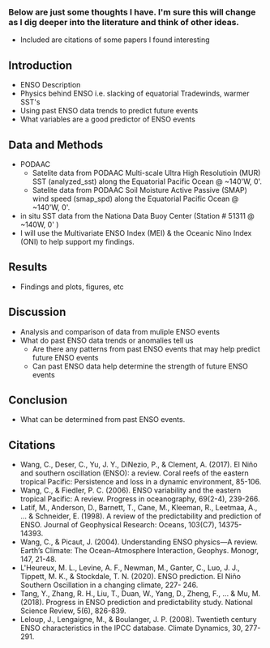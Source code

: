 ### **Below are just some thoughts I have.  I'm sure this will change as I dig deeper into the literature and think of other ideas.**
- Included are citations of some papers I found interesting
## **Introduction**
- ENSO Description
- Physics behind ENSO i.e. slacking of equatorial Tradewinds, warmer SST's
- Using past ENSO data trends to predict future events
- What variables are a good predictor of ENSO events

## **Data and Methods**
- PODAAC 
  - Satelite data from PODAAC Multi-scale Ultra High Resolutioin (MUR) SST (analyzed_sst) along the Equatorial Pacific Ocean @ 
    ~140'W, 0'.
  - Satelite data from PODAAC Soil Moisture Active Passive (SMAP) wind speed  (smap_spd) along the Equatorial Pacific Ocean @  
    ~140'W, 0'. 
- in situ SST data from the Nationa Data Buoy Center (Station # 51311 @ ~140W, 0' )
- I will use the Multivariate ENSO Index (MEI) & the Oceanic Nino Index (ONI) to help support my findings.
  
## **Results**
- Findings and plots, figures, etc

## **Discussion**
- Analysis and comparison of data from muliple ENSO events
- What do past ENSO data trends or anomalies tell us
  - Are there any patterns from past ENSO events that may help predict future ENSO events
  - Can past ENSO data help determine the strength of future ENSO events
## **Conclusion**
- What can be determined from past ENSO events. 

## **Citations**
- Wang, C., Deser, C., Yu, J. Y., DiNezio, P., & Clement, A. (2017). El Niño and southern oscillation (ENSO): a review. Coral reefs of the eastern tropical Pacific: Persistence and loss in 
  a dynamic environment, 85-106.
- Wang, C., & Fiedler, P. C. (2006). ENSO variability and the eastern tropical Pacific: A review. Progress in oceanography, 69(2-4), 239-266.
- Latif, M., Anderson, D., Barnett, T., Cane, M., Kleeman, R., Leetmaa, A., ... & Schneider, E. (1998). A review of the predictability and prediction of ENSO. Journal of Geophysical 
  Research: Oceans, 103(C7), 14375-14393.
- Wang, C., & Picaut, J. (2004). Understanding ENSO physics—A review. Earth’s Climate: The Ocean–Atmosphere Interaction, Geophys. Monogr, 147, 21-48.
- L'Heureux, M. L., Levine, A. F., Newman, M., Ganter, C., Luo, J. J., Tippett, M. K., & Stockdale, T. N. (2020). ENSO prediction. El Niño Southern Oscillation in a changing climate, 227- 
  246.
- Tang, Y., Zhang, R. H., Liu, T., Duan, W., Yang, D., Zheng, F., ... & Mu, M. (2018). Progress in ENSO prediction and predictability study. National Science Review, 5(6), 826-839.
- Leloup, J., Lengaigne, M., & Boulanger, J. P. (2008). Twentieth century ENSO characteristics in the IPCC database. Climate Dynamics, 30, 277-291.

